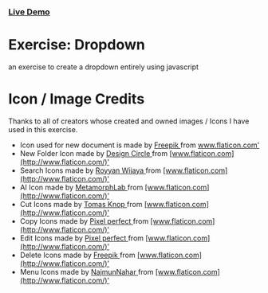 ### [Live Demo](https://yashu483.github.io/dropdown/)
# Exercise: Dropdown

an exercise to create a dropdown entirely using javascript

# Icon / Image Credits

Thanks to all of creators whose created and owned images / Icons I have used in this exercise.

- <div>Icon used for new document is made by <a href="https://www.freepik.com" title="Freepik"> Freepik </a> from <a href="https://www.flaticon.com/" title="Flaticon">www.flaticon.com'</a></div>

- <div>New Folder Icon made by <a href="https://www.flaticon.com/authors/design-circle" title="Design Circle"> Design Circle </a> from <a href="https://www.flaticon.com/" title="Flaticon">[www.flaticon.com](http://www.flaticon.com/)'</a></div>

- <div>Search Icons made by <a href="https://www.flaticon.com/authors/royyan-wijaya" title="Royyan Wijaya"> Royyan Wijaya </a> from <a href="https://www.flaticon.com/" title="Flaticon">[www.flaticon.com](http://www.flaticon.com/)'</a></div>

- <div>AI Icon made by <a href="https://www.flaticon.com/authors/metamorphlab" title="MetamorphLab"> MetamorphLab </a> from <a href="https://www.flaticon.com/" title="Flaticon">[www.flaticon.com](http://www.flaticon.com/)'</a></div>

- <div>Cut Icons made by <a href="https://www.flaticon.com/authors/tomas-knop" title="Tomas Knop"> Tomas Knop </a> from <a href="https://www.flaticon.com/" title="Flaticon">[www.flaticon.com](http://www.flaticon.com/)'</a></div>

- <div>Copy Icons made by <a href="https://www.flaticon.com/authors/pixel-perfect" title="Pixel perfect"> Pixel perfect </a> from <a href="https://www.flaticon.com/" title="Flaticon">[www.flaticon.com](http://www.flaticon.com/)'</a></div>

- <div>Edit Icons made by <a href="https://www.flaticon.com/authors/pixel-perfect" title="Pixel perfect"> Pixel perfect </a> from <a href="https://www.flaticon.com/" title="Flaticon">[www.flaticon.com](http://www.flaticon.com/)'</a></div>

- <div>Delete Icons made by <a href="[https://www.freepik.com](https://www.freepik.com/)" title="Freepik"> Freepik </a> from <a href="https://www.flaticon.com/" title="Flaticon">[www.flaticon.com](http://www.flaticon.com/)'</a></div>

- <div> Menu Icons made by <a href="https://www.flaticon.com/authors/najmunnahar" title="NajmunNahar"> NajmunNahar </a> from <a href="https://www.flaticon.com/" title="Flaticon">[www.flaticon.com](http://www.flaticon.com/)'</a></div>
